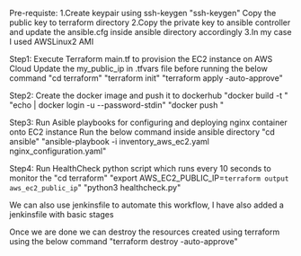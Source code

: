 Pre-requiste:
1.Create keypair using ssh-keygen
	"ssh-keygen"
	Copy the public key to terraform directory
2.Copy the private key to ansible controller and update the ansible.cfg inside ansible directory accordingly
3.In my case I used AWSLinux2 AMI

Step1: Execute Terraform main.tf to provision the EC2 instance on AWS Cloud
	   Update the my_public_ip in .tfvars file before running the below command
	   "cd terraform"
	   "terraform init"
	   "terraform apply -auto-approve"
	   
Step2: Create the docker image and push it to dockerhub
	   "docker build -t <image name>"
	   "echo <password> | docker login -u <user> --password-stdin"
	   "docker push <image name>"
	   
Step3: Run Asible playbooks for configuring and deploying nginx container onto EC2 instance
	   Run the below command inside ansible directory
	   "cd ansible"
	   "ansible-playbook -i inventory_aws_ec2.yaml nginx_configuration.yaml"

Step4: Run HealthCheck python script which runs every 10 seconds to monitor the 
	   "cd terraform"
	   "export AWS_EC2_PUBLIC_IP=`terraform output aws_ec2_public_ip`"
	   "python3 healthcheck.py"

We can also use jenkinsfile to automate this workflow, I have also added a jenkinsfile with basic stages

Once we are done we can destroy the resources created using terraform using the below command
"terraform destroy -auto-approve"
